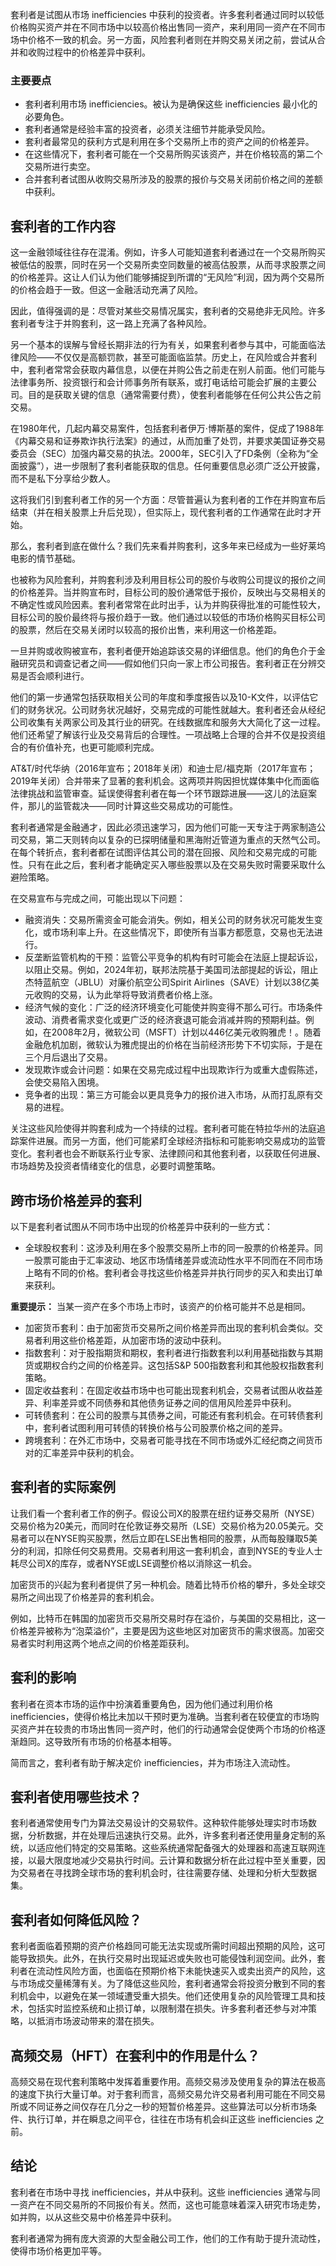 套利者是试图从市场 inefficiencies 中获利的投资者。许多套利者通过同时以较低价格购买资产并在不同市场中以较高价格出售同一资产，来利用同一资产在不同市场中价格不一致的机会。另一方面，风险套利者则在并购交易关闭之前，尝试从合并和收购过程中的价格差异中获利。

### 主要要点

- 套利者利用市场 inefficiencies。被认为是确保这些 inefficiencies 最小化的必要角色。
- 套利者通常是经验丰富的投资者，必须关注细节并能承受风险。
- 套利者最常见的获利方式是利用在多个交易所上市的资产之间的价格差异。
- 在这些情况下，套利者可能在一个交易所购买该资产，并在价格较高的第二个交易所进行卖空。
- 合并套利者试图从收购交易所涉及的股票的报价与交易关闭前价格之间的差额中获利。

## 套利者的工作内容

这一金融领域往往存在混淆。例如，许多人可能知道套利者通过在一个交易所购买被低估的股票，同时在另一个交易所卖空同数量的被高估股票，从而寻求股票之间的价格差异。这让人们认为他们能够捕捉到所谓的“无风险”利润，因为两个交易所的价格会趋于一致。但这一金融活动充满了风险。

因此，值得强调的是：尽管对某些交易情况属实，套利者的交易绝非无风险。许多套利者专注于并购套利，这一路上充满了各种风险。

另一个基本的误解与曾经长期非法的行为有关，如果套利者参与其中，可能面临法律风险——不仅仅是高额罚款，甚至可能面临监禁。历史上，在风险或合并套利中，套利者常常会获取内幕信息，以便在并购公告之前走在别人前面。他们可能与法律事务所、投资银行和会计师事务所有联系，或打电话给可能会扩展的主要公司。目的是获取关键的信息（通常需要付费），使套利者能够在任何公共公告之前交易。

在1980年代，几起内幕交易案件，包括套利者伊万·博斯基的案件，促成了1988年《内幕交易和证券欺诈执行法案》的通过，从而加重了处罚，并要求美国证券交易委员会（SEC）加强内幕交易的执法。2000年，SEC引入了FD条例（全称为“全面披露”），进一步限制了套利者能获取的信息。任何重要信息必须广泛公开披露，而不是私下分享给少数人。

这将我们引到套利者工作的另一个方面：尽管普遍认为套利者的工作在并购宣布后结束（并在相关股票上升后兑现），但实际上，现代套利者的工作通常在此时才开始。

那么，套利者到底在做什么？我们先来看并购套利，这多年来已经成为一些好莱坞电影的情节基础。

也被称为风险套利，并购套利涉及利用目标公司的股价与收购公司提议的报价之间的价格差异。当并购宣布时，目标公司的股价通常低于报价，反映出与交易相关的不确定性或风险因素。套利者常常在此时出手，认为并购获得批准的可能性较大，目标公司的股价最终将与报价趋于一致。他们通过以较低的市场价格购买目标公司的股票，然后在交易关闭时以较高的报价出售，来利用这一价格差距。

一旦并购或收购被宣布，套利者便开始追踪该交易的详细信息。他们的角色介于金融研究员和调查记者之间——假如他们只向一家上市公司报告。套利者正在分辨交易是否会顺利进行。

他们的第一步通常包括获取相关公司的年度和季度报告以及10-K文件，以评估它们的财务状况。公司财务状况越好，交易完成的可能性就越大。套利者还会从经纪公司收集有关两家公司及其行业的研究。在线数据库和服务大大简化了这一过程。他们还希望了解该行业及交易背后的合理性。一项战略上合理的合并不仅是投资组合的有价值补充，也更可能顺利完成。

AT&T/时代华纳（2016年宣布；2018年关闭）和迪士尼/福克斯（2017年宣布；2019年关闭）合并带来了显著的套利机会。这两项并购因担忧媒体集中化而面临法律挑战和监管审查。延误使得套利者在每一个环节跟踪进展——这儿的法庭案件，那儿的监管裁决——同时计算这些交易成功的可能性。

套利者通常是金融通才，因此必须迅速学习，因为他们可能一天专注于两家制造公司交易，第二天则转向以复杂的已探明储量和黑海附近管道为重点的天然气公司。在每个转折点，套利者都在试图评估其公司的潜在回报、风险和交易完成的可能性。只有在此之后，套利者才能确定买入哪些股票以及在交易失败时需要采取什么避险策略。

在交易宣布与完成之间，可能出现以下问题：

- 融资消失：交易所需资金可能会消失。例如，相关公司的财务状况可能发生变化，或市场利率上升。在这些情况下，即使所有当事方都愿意，交易也无法进行。
- 反垄断监管机构的干预：监管公平竞争的机构有时可能会在法庭上提起诉讼，以阻止交易。例如，2024年初，联邦法院基于美国司法部提起的诉讼，阻止杰特蓝航空（JBLU）对廉价航空公司Spirit Airlines（SAVE）计划以38亿美元收购的交易，认为此举将导致消费者价格上涨。
- 经济气候的变化：广泛的经济环境变化可能使并购变得不那么可行。市场条件波动、消费者需求变化或更广泛的经济衰退可能会消减并购的预期利益。例如，在2008年2月，微软公司（MSFT）计划以446亿美元收购雅虎！。随着金融危机加剧，微软认为雅虎提出的价格在当前经济形势下不切实际，于是在三个月后退出了交易。
- 发现欺诈或会计问题：如果在交易完成过程中出现欺诈行为或重大虚假陈述，会使交易陷入困境。
- 竞争者的出现：第三方可能会以更具竞争力的报价进入市场，从而打乱原有交易的进程。

关注这些风险使得并购套利成为一个持续的过程。套利者可能在特拉华州的法庭追踪案件进展。而另一方面，他们可能紧盯全球经济指标和可能影响交易成功的监管变化。套利者也会不断联系行业专家、法律顾问和其他套利者，以获取任何进展、市场趋势及投资者情绪变化的信息，必要时调整策略。

## 跨市场价格差异的套利

以下是套利者试图从不同市场中出现的价格差异中获利的一些方式：

- 全球股权套利：这涉及利用在多个股票交易所上市的同一股票的价格差异。同一股票可能由于汇率波动、地区市场情绪差异或流动性水平不同而在不同市场上略有不同的价格。套利者会寻找这些价格差异并执行同步的买入和卖出订单来获利。

**重要提示：** 当某一资产在多个市场上市时，该资产的价格可能并不总是相同。

- 加密货币套利：由于加密货币交易所之间价格差异而出现的套利机会类似。交易者利用这些价格差距，从加密市场的波动中获利。
- 指数套利：对于股指期货和期权，套利者进行指数套利以利用基础指数与其期货或期权合约之间的价格差异。这包括S&P 500指数套利和其他股权指数套利策略。
- 固定收益套利：在固定收益市场中也可能出现套利机会，交易者试图从收益差异、利率差异或不同债券和其他债务证券之间的信用风险差异中获利。
- 可转债套利：在公司的股票与其债券之间，可能还有套利机会。在可转债套利中，套利者试图利用可转债的转换价格与公司股票价格之间的差异。
- 跨境套利：在外汇市场中，交易者可能寻找在不同市场或外汇经纪商之间货币对的汇率差异中获利的机会。

## 套利者的实际案例

让我们看一个套利者工作的例子。假设公司X的股票在纽约证券交易所（NYSE）交易价格为20美元，而同时在伦敦证券交易所（LSE）交易价格为20.05美元。交易者可以在NYSE购买股票，然后立即在LSE出售相同的股票，从而每股赚取5美分的利润，扣除任何交易费用。交易者利用这一套利机会，直到NYSE的专业人士耗尽公司X的库存，或者NYSE或LSE调整价格以消除这一机会。

加密货币的兴起为套利者提供了另一种机会。随着比特币价格的攀升，多处全球交易所之间出现了价格差异的套利机会。

例如，比特币在韩国的加密货币交易所交易时存在溢价，与美国的交易相比，这一价格差异被称为“泡菜溢价”，主要是因为这些地区对加密货币的需求很高。加密交易者实时利用这两个地点之间的价格差距获利。

## 套利的影响

套利者在资本市场的运作中扮演着重要角色，因为他们通过利用价格 inefficiencies，使得价格比未加以干预时更为准确。当套利者在较便宜的市场购买资产并在较贵的市场出售同一资产时，他们的行动通常会促使两个市场的价格逐渐趋同。这导致所有市场的价格基本相等。

简而言之，套利者有助于解决定价 inefficiencies，并为市场注入流动性。

## 套利者使用哪些技术？

套利者通常使用专门为算法交易设计的交易软件。这种软件能够处理实时市场数据，分析数据，并在处理后迅速执行交易。此外，许多套利者还使用量身定制的系统，以适应他们特定的交易策略。这些系统通常配备强大的处理器和高速互联网连接，以最大限度地减少交易执行时间。云计算和数据分析在此过程中至关重要，因为交易者在寻找跨全球市场的套利机会时，往往需要存储、处理和分析大型数据集。

## 套利者如何降低风险？

套利者面临着预期的资产价格趋同可能无法实现或所需时间超出预期的风险，这可能导致损失。此外，在执行交易时出现延迟或失败也可能侵蚀利润空间。此外，套利者在流动性风险方面，也面临在预期价格下未能快速买入或卖出资产的风险，这与市场成交量稀薄有关。为了降低这些风险，套利者通常会将投资分散到不同的套利机会中，以避免在某一领域遭受重大损失。他们还使用复杂的风险管理工具和技术，包括实时监控系统和止损订单，以限制潜在损失。许多套利者还参与对冲策略，以抵消市场波动带来的潜在损失。

## 高频交易（HFT）在套利中的作用是什么？

高频交易在现代套利策略中发挥着重要作用。高频交易涉及使用复杂的算法在极高的速度下执行大量订单。对于套利而言，高频交易允许交易者利用可能在不同交易所或不同证券之间仅存在几分之一秒的短暂价格差异。这些算法可以分析市场条件、执行订单，并在瞬息之间平仓，往往在市场有机会纠正这些 inefficiencies 之前。

## 结论

套利者在市场中寻找 inefficiencies，并从中获利。这些 inefficiencies 通常与同一资产在不同交易所的不同报价有关。然而，这也可能意味着深入研究市场走势，如并购，以从这些交易中价格差异中获利。

套利者通常为拥有庞大资源的大型金融公司工作，他们的工作有助于提升流动性，使得市场价格更加平等。